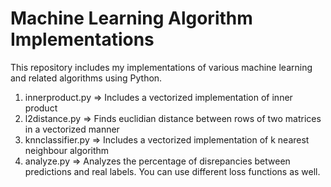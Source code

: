 # Machine Learning Algorithm Implementations

This repository includes my implementations of various machine learning and related algorithms using Python.  

1. innerproduct.py => Includes a vectorized implementation of inner product
2. l2distance.py => Finds euclidian distance between rows of two matrices in a vectorized manner
3. knnclassifier.py => Includes a vectorized implementation of k nearest neighbour algorithm
4. analyze.py => Analyzes the percentage of disrepancies between predictions and real labels. You can use different loss functions as well.
